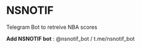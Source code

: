 # NSNOTIF


Telegram Bot to retreive NBA scores

**Add NSNOTIF bot** : @nsnotif_bot / t.me/nsnotif_bot
